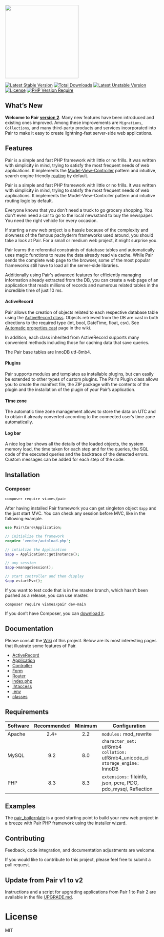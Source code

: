 <img src="https://github.com/viames/Pair/wiki/files/pair-logo.png" width="240">

[![Latest Stable Version](https://poser.pugx.org/viames/pair/v/stable)](https://packagist.org/packages/viames/pair)
[![Total Downloads](https://poser.pugx.org/viames/pair/downloads)](https://packagist.org/packages/viames/pair)
[![Latest Unstable Version](https://poser.pugx.org/viames/pair/v/unstable)](https://packagist.org/packages/viames/pair)
[![License](https://poser.pugx.org/viames/pair/license)](https://packagist.org/packages/viames/pair)
[![PHP Version Require](https://poser.pugx.org/viames/pair/require/php)](https://packagist.org/packages/viames/pair)

## What’s New

**Welcome to Pair [version 2](https://github.com/viames/pair/tree/2.0.0-alpha)**. Many new features have been introduced and existing ones improved. Among these improvements are `Migrations`, `Collections`, and many third-party products and services incorporated into Pair to make it easy to create lightning-fast server-side web applications.

## Features

Pair is a simple and fast PHP framework with little or no frills. It was written with simplicity in mind, trying to satisfy the most frequent needs of web applications. It implements the [Model-View-Controller](https://en.wikipedia.org/wiki/Model-View-Controller) pattern and intuitive, search engine friendly [routing](https://github.com/viames/pair/wiki/Router) by default.

Pair is a simple and fast PHP framework with little or no frills. It was written with simplicity in mind, trying to satisfy the most frequent needs of web applications. It implements the Model-View-Controller pattern and intuitive routing logic by default.

Everyone knows that you don’t need a truck to go grocery shopping. You don't even need a car to go to the local newsstand to buy the newspaper. You need the right vehicle for every occasion.

If starting a new web project is a hassle because of the complexity and slowness of the famous pachyderm frameworks used around, you should take a look at Pair. For a small or medium web project, it might surprise you.

Pair learns the referential constraints of database tables and automatically uses magic functions to reuse the data already read via cache. While Pair sends the complete web page to the browser, some of the most popular frameworks still have to load all the server-side libraries.

Additionally using Pair's advanced features for efficiently managing information already extracted from the DB, you can create a web page of an application that reads millions of records and numerous related tables in the incredible time of just 10 ms.

#### ActiveRecord

Pair allows the creation of objects related to each respective database table using the [ActiveRecord class](https://github.com/viames/pair/wiki/ActiveRecord). Objects retrieved from the DB are cast in both directions to the required type (int, bool, DateTime, float, csv). See [Automatic properties cast](https://github.com/viames/pair/wiki/ActiveRecord#automatic-properties-cast) page in the wiki.

In addition, each class inherited from ActiveRecord supports many convenient methods including those for caching data that save queries.

The Pair base tables are InnoDB utf-8mb4.

#### Plugins

Pair supports modules and templates as installable plugins, but can easily be extended to other types of custom plugins. The Pair’s Plugin class allows you to create the manifest file, the ZIP package with the contents of the plugin and the installation of the plugin of your Pair’s application.

#### Time zone

The automatic time zone management allows to store the data on UTC and to obtain it already converted according to the connected user’s time zone automatically.

#### Log bar

A nice log bar shows all the details of the loaded objects, the system memory load, the time taken for each step and for the queries, the SQL code of the executed queries and the backtrace of the detected errors. Custom messages can be added for each step of the code.

## Installation

### Composer

```sh
composer require viames/pair
```
After having installed Pair framework you can get singleton object `$app` and the just start MVC. You can check any session before MVC, like in the following example.

```php
use Pair\Core\Application;

// initialize the framework
require 'vendor/autoload.php';

// intialize the Application
$app = Application::getInstance();

// any session
$app->manageSession();

// start controller and then display
$app->startMvc();
```

If you want to test code that is in the master branch, which hasn’t been pushed as a release, you can use master.

```
composer require viames/pair dev-main
```
If you don’t have Composer, you can [download it](https://getcomposer.org/download/).

## Documentation

Please consult the [Wiki](https://github.com/viames/pair/wiki) of this project. Below are its most interesting pages that illustrate some features of Pair.

* [ActiveRecord](https://github.com/viames/pair/wiki/ActiveRecord)
* [Application](https://github.com/viames/pair/wiki/Application)
* [Controller](https://github.com/viames/pair/wiki/Controller)
* [Form](https://github.com/viames/pair/wiki/Form)
* [Router](https://github.com/viames/pair/wiki/Router)
* [index.php](https://github.com/viames/pair/wiki/index)
* [.htaccess](https://github.com/viames/pair/wiki/htaccess)
* [.env](https://github.com/viames/pair/wiki/Configuration-file)
* [classes](https://github.com/viames/pair/wiki/Classes-folder)

## Requirements

| Software | Recommended | Minimum | Configuration          |
| ---      |    :---:    |  :---:  | ---                    |
| Apache   | 2.4+        | 2.2     | `modules:` mod_rewrite |
| MySQL    | 9.2         | 8.0     | `character_set:` utf8mb4 <br> `collation:` utf8mb4\_unicode_ci <br> `storage_engine:` InnoDB |
| PHP      | 8.3        | 8.3     | `extensions:` fileinfo, json, pcre, PDO, pdo_mysql, Reflection |

## Examples

The [pair_boilerplate](https://github.com/viames/pair_boilerplate) is a good starting point to build your new web project in a breeze with Pair PHP framework using the installer wizard.

## Contributing

Feedback, code integration, and documentation adjustments are welcome.

If you would like to contribute to this project, please feel free to submit a pull request.

## Update from Pair v1 to v2

Instructions and a script for upgrading applications from Pair 1 to Pair 2 are available in the file [UPGRADE.md](UPGRADE.md).

# License

MIT